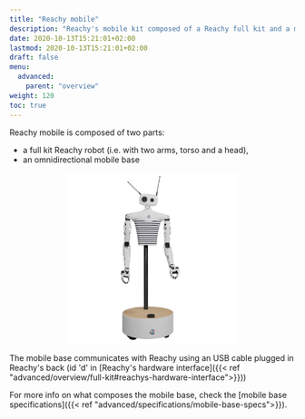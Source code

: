 ```yaml
---
title: "Reachy mobile"
description: "Reachy's mobile kit composed of a Reachy full kit and a mobile base."
date: 2020-10-13T15:21:01+02:00
lastmod: 2020-10-13T15:21:01+02:00
draft: false
menu: 
  advanced:
    parent: "overview"
weight: 120
toc: true
---
```

Reachy mobile is composed of two parts:
* a full kit Reachy robot (i.e. with two arms, torso and a head),
* an omnidirectional mobile base

<p align="center">
  <img src="reachy-mobile.png" alt="drawing" width="60%"/>
</p>

The mobile base communicates with Reachy using an USB cable plugged in Reachy's back (id 'd' in [Reachy's hardware interface]({{< ref "advanced/overview/full-kit#reachys-hardware-interface">}}))

For more info on what composes the mobile base, check the [mobile base specifications]({{< ref "advanced/specifications/mobile-base-specs">}}).